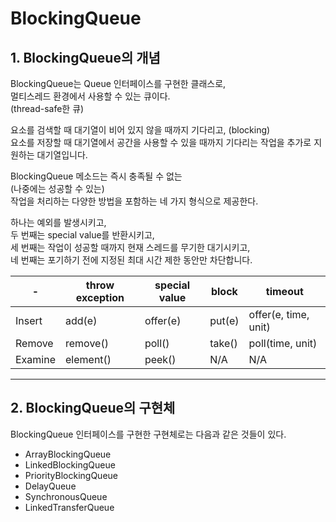 # BlockingQueue

## 1. BlockingQueue의 개념

BlockingQueue는 Queue 인터페이스를 구현한 클래스로,  
멀티스레드 환경에서 사용할 수 있는 큐이다.  
(thread-safe한 큐)

요소를 검색할 때 대기열이 비어 있지 않을 때까지 기다리고, (blocking)  
요소를 저장할 때 대기열에서 공간을 사용할 수 있을 때까지 기다리는 작업을 추가로 지원하는 대기열입니다.  

BlockingQueue 메소드는 즉시 충족될 수 없는  
(나중에는 성공할 수 있는)  
작업을 처리하는 다양한 방법을 포함하는 네 가지 형식으로 제공한다.  

하나는 예외를 발생시키고,  
두 번째는 special value를 반환시키고,  
세 번째는 작업이 성공할 때까지 현재 스레드를 무기한 대기시키고,  
네 번째는 포기하기 전에 지정된 최대 시간 제한 동안만 차단합니다.

|-|throw exception|special value|block|timeout|
|---|---|---|---|---|
|Insert|add(e)|offer(e)|put(e)|offer(e, time, unit)|
|Remove|remove()|poll()|take()|poll(time, unit)|
|Examine|element()|peek()|N/A|N/A|

---

## 2. BlockingQueue의 구현체

BlockingQueue 인터페이스를 구현한 구현체로는 다음과 같은 것들이 있다.  
- ArrayBlockingQueue
- LinkedBlockingQueue
- PriorityBlockingQueue
- DelayQueue
- SynchronousQueue
- LinkedTransferQueue